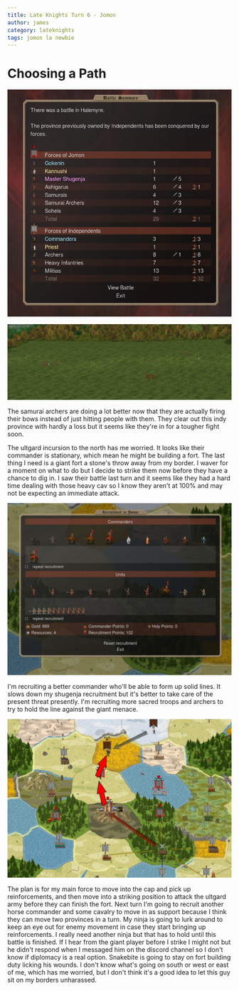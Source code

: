 ```yaml
---
title: Late Knights Turn 6 - Jomon
author: james
category: lateknights
tags: jomon la newbie
---
```


# Choosing a Path

![Battle Results](/assets/images/jomon_06001.jpg)

![Battle](/assets/images/jomon_06002.jpg)

The samurai archers are doing a lot better now that they are actually firing their bows instead of just hitting people with them. They clear out this indy province with hardly a loss but it seems like they're in for a tougher fight soon.

The ultgard incursion to the north has me worried. It looks like their commander is stationary, which mean he might be building a fort. The last thing I need is a giant fort a stone's throw away from my border. I waver for a moment on what to do but I decide to strike them now before they have a chance to dig in. I saw their battle last turn and it seems like they had a hard time dealing with those heavy cav so I know they aren't at 100% and may not be expecting an immediate attack.

![Recruitment](/assets/images/jomon_06003.jpg)

I'm recruiting a better commander who'll be able to form up solid lines. It slows down my shugenja recruitment but it's better to take care of the present threat presently. I'm recruiting more sacred troops and archers to try to hold the line against the giant menace.

![Battle plans](/assets/images/jomon_06004.jpg)

The plan is for my main force to move into the cap and pick up reinforcements, and then move into a striking position to attack the ultgard army before they can finish the fort. Next turn I'm going to recruit another horse commander and some cavalry to move in as support because I think they can move two provinces in a turn. My ninja is going to lurk around to keep an eye out for enemy movement in case they start bringing up reinforcements. I really need another ninja but that has to hold until this battle is finished. If I hear from the giant player before I strike I might not but he didn't respond when I messaged him on the discord channel so I don't know if diplomacy is a real option. Snakebite is going to stay on fort building duty licking his wounds. I don't know what's going on south or west or east of me, which has me worried, but I don't think it's a good idea to let this guy sit on my borders unharassed.
